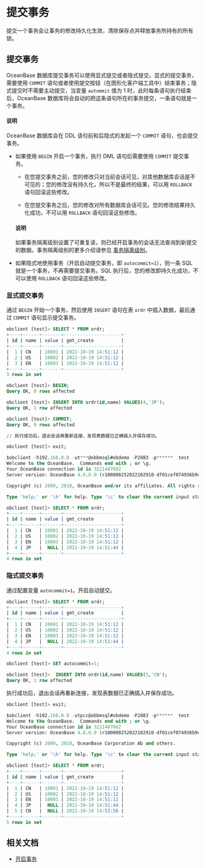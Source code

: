 # 提交事务

提交一个事务会让事务的修改持久化生效，清除保存点并释放事务所持有的所有锁。

## 提交事务

OceanBase 数据库提交事务可以使用显式提交或者隐式提交。显式的提交事务，需要使用 `COMMIT` 语句或者使用提交按钮（在图形化客户端工具中）结束事务；隐式提交时不需要主动提交，当变量 `autommit` 值为 1 时，此时每条语句执行结束后，OceanBase 数据库将会自动的把这条语句所在的事务提交，一条语句就是一个事务。

<main id="notice" type='explain'>
  <h4>说明</h4>
  <p>OceanBase 数据库会在 DDL 语句前和后隐式的发起一个 <code>COMMIT</code> 语句，也会提交事务。 </p>
</main>

* 如果使用 `BEGIN` 开启一个事务，执行 DML 语句后需要使用 `COMMIT` 提交事务。

  * 在您提交事务之前，您的修改只对当前会话可见，对其他数据库会话是不可见的；您的修改没有持久化，所以不是最终的结果，可以用 `ROLLBACK` 语句回滚这些修改。

  * 在您提交事务之后，您的修改对所有数据库会话可见。您的修改结果持久化成功，不可以用 `ROLLBACK` 语句回滚这些修改。

  <main id="notice" type='explain'>
    <h4>说明</h4>
    <p> 如果事务隔离级别设置了可重复读，则已经开启事务的会话无法查询到新提交的数据。事务隔离级别的更多介绍请参见 <a href="../../../7.reference/1.oceanbase-database-concepts/8.transaction-management/2.transaction-concurrency-and-consistency/4.transaction-isolation-level/3.transaction-isolation-level-of-mysql-mode.md">事务隔离级别</a>。</p>
  </main>

* 如果隐式地使用事务（开启自动提交事务，即 `autocommit=1`），则一条 SQL 就是一个事务，不再需要提交事务。SQL 执行后，您的修改即持久化成功，不可以使用 `ROLLBACK` 语句回滚这些修改。

### 显式提交事务

通过 `BEGIN` 开始一个事务，然后使用 `INSERT` 语句在表 `ordr` 中插入数据，最后通过 `COMMIT` 语句显示提交事务。

```sql
obclient [test]> SELECT * FROM ordr;
+----+------+-------+---------------------+
| id | name | value | gmt_create          |
+----+------+-------+---------------------+
|  1 | CN   | 10001 | 2022-10-19 14:51:12 |
|  2 | US   | 10002 | 2022-10-19 14:51:12 |
|  3 | EN   | 10003 | 2022-10-19 14:51:12 |
+----+------+-------+---------------------+
3 rows in set

obclient [test]> BEGIN;
Query OK, 0 rows affected 

obclient [test]> INSERT INTO ordr(id,name) VALUES(4,'JP');
Query OK, 1 row affected 

obclient [test]> COMMIT;
Query OK, 0 rows affected 

// 执行成功后，退出会话再重新连接，发现表数据已正确插入并保存成功。

obclient [test]> exit;

$obclient -h192.168.0.0 -ut***@obbmsql#obdemo -P2883 -p******  test
Welcome to the OceanBase.  Commands end with ; or \g.
Your OceanBase connection id is 3221487662
Server version: OceanBase 4.0.0.0 (r100000252022102910-df01cef074936b9c9f177697500fad1dc304056f) (Built Oct 29 2022 10:27:50)

Copyright (c) 2000, 2018, OceanBase and/or its affiliates. All rights reserved.

Type 'help;' or '\h' for help. Type '\c' to clear the current input statement.

obclient [test]> SELECT * FROM ordr;
+----+------+-------+---------------------+
| id | name | value | gmt_create          |
+----+------+-------+---------------------+
|  1 | CN   | 10001 | 2022-10-19 14:51:12 |
|  2 | US   | 10002 | 2022-10-19 14:51:12 |
|  3 | EN   | 10003 | 2022-10-19 14:51:12 |
|  4 | JP   |  NULL | 2022-10-19 14:51:44 |
+----+------+-------+---------------------+
4 rows in set
```

### 隐式提交事务

通过配置变量 `autocommit=1`，开启自动提交。

```sql
obclient [test]> SELECT * FROM ordr;
+----+------+-------+---------------------+
| id | name | value | gmt_create          |
+----+------+-------+---------------------+
|  1 | CN   | 10001 | 2022-10-19 14:51:12 |
|  2 | US   | 10002 | 2022-10-19 14:51:12 |
|  3 | EN   | 10003 | 2022-10-19 14:51:12 |
|  4 | JP   |  NULL | 2022-10-19 14:51:44 |
+----+------+-------+---------------------+
4 rows in set

obclient [test]> SET autocommit=1;

obclient [test]>  INSERT INTO ordr(id,name) VALUES(5,'CN');
Query OK, 1 row affected 
```

执行成功后，退出会话再重新连接，发现表数据已正确插入并保存成功。

```sql
obclient [test]> exit;

$obclient -h192.168.0.0 -utpcc@obbmsql#obdemo -P2883 -p******  test
Welcome to the OceanBase.  Commands end with ; or \g.
Your OceanBase connection id is 3221487662
Server version: OceanBase 4.0.0.0 (r100000252022102910-df01cef074936b9c9f177697500fad1dc304056f) (Built Oct 29 2022 10:27:50)

Copyright (c) 2000, 2018, OceanBase Corporation Ab and others.

Type 'help;' or '\h' for help. Type '\c' to clear the current input statement.

obclient [test]> SELECT * FROM ordr;
+----+------+-------+---------------------+
| id | name | value | gmt_create          |
+----+------+-------+---------------------+
|  1 | CN   | 10001 | 2022-10-19 14:51:12 |
|  2 | US   | 10002 | 2022-10-19 14:51:12 |
|  3 | EN   | 10003 | 2022-10-19 14:51:12 |
|  4 | JP   |  NULL | 2022-10-19 14:51:44 |
|  5 | CN   |  NULL | 2022-10-19 14:53:56 |
+----+------+-------+---------------------+
5 rows in set
```

## 相关文档

* [开启事务](../500.transaction-management-of-mysql-mode/200.start-a-transaction-of-mysql-mode.md)
